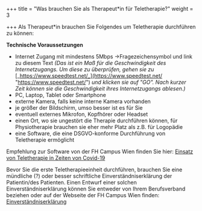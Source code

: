 +++
title = "Was brauchen Sie als Therapeut*in für Teletherapie?"
weight = 3

+++
Als Therapeut*in brauchen Sie Folgendes um Teletherapie durchführen zu können:

<!--more-->

**Technische Voraussetzungen**

* Internet Zugang mit mindestens 5Mbps ->Fragezeichensymbol und link zu diesem Text _(Das ist ein Maß für die Geschwindigkeit des Internetzugangs. Um diese zu überprüfen, gehen sie zu_ [_https://www.speedtest.net/_](https://www.speedtest.net/ "https://www.speedtest.net/") _und klicken sie auf "GO". Nach kurzer Zeit können sie die Geschwindigkeit ihres Internetzugangs ablesen.)_
* PC, Laptop, Tablet oder Smartphone
* externe Kamera, falls keine interne Kamera vorhanden
* je größer der Bildschirm, umso besser ist es für Sie
* eventuell externes Mikrofon, Kopfhörer oder Headset
* einen Ort, wo sie ungestört die Therapie durchführen können, für Physiotherapie brauchen sie eher mehr Platz als z.B. für Logopädie
* eine Software, die eine DSGVO-konforme Durchführung von Teletherapie ermöglicht

Empfehlung zur Software von der FH Campus Wien finden Sie hier: [Einsatz von Teletherapie in Zeiten von Covid-19](https://www.fh-campuswien.ac.at/de/departments/gesundheitswissenschaften/einsatz-von-teletherapie-in-zeiten-von-covid-19.html "Einsatz von Teletherapie in Zeiten von Covid-19")

Bevor Sie die erste Teletherapieeinheit durchführen, brauchen Sie eine mündliche (?) oder besser schriftliche Einverständniserklärung der Patientin/des Patienten. Einen Entwurf einer solchen Einverständniserklärung können Sie entweder von Ihrem Berufsverband beziehen oder auf der Webseite der FH Campus Wien finden: [Einverständniserklärung](https://www.fh-campuswien.ac.at/de/departments/gesundheitswissenschaften/einsatz-von-teletherapie-in-zeiten-von-covid-19.html "Einverständniserklärung")